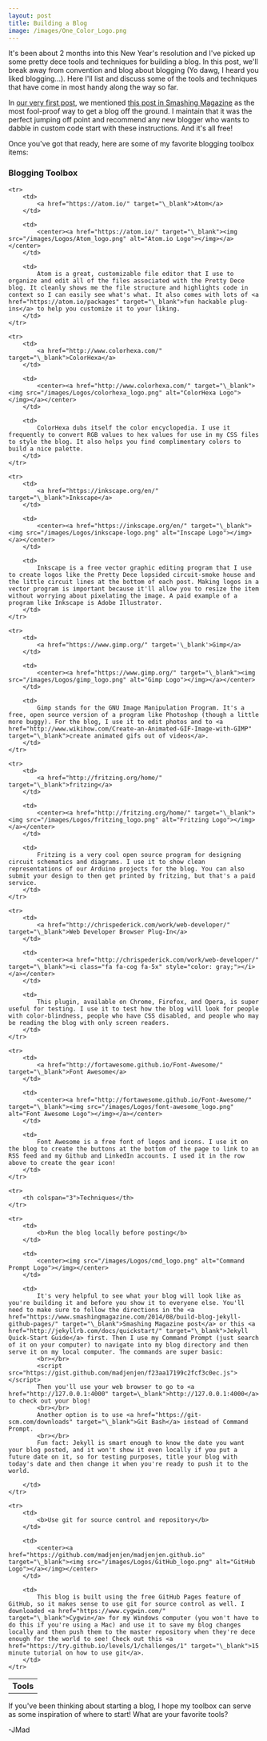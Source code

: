 ```yaml
---
layout: post
title: Building a Blog
image: /images/One_Color_Logo.png
---
```

It's been about 2 months into this New Year's resolution and I've picked up some pretty dece tools and techniques for building a blog. In this post, we'll break away from convention and blog about blogging (Yo dawg, I heard you liked blogging...). Here I'll list and discuss some of the tools and techniques that have come in most handy along the way so far.

<!--more-->

In <a href="http://pretty-dece.com/Hello-World" target="\_blank">our very first post</a>, we mentioned <a href="https://www.smashingmagazine.com/2014/08/build-blog-jekyll-github-pages/" target="\_blank">this post in Smashing Magazine</a> as the most fool-proof way to get a blog off the ground. I maintain that it was the perfect jumping off point and recommend any new blogger who wants to dabble in custom code start with these instructions. And it's all free!

Once you've got that ready, here are some of my favorite blogging toolbox items:

### Blogging Toolbox ###
<table>
	<tr>
		<th colspan="3">Tools</th>
	</tr>

	<tr>
		<td>
			<a href="https://atom.io/" target="\_blank">Atom</a>
		</td>

		<td>
			<center><a href="https://atom.io/" target="\_blank"><img src="/images/Logos/Atom_logo.png" alt="Atom.io Logo"></img></a></center>
		</td>

		<td>
			Atom is a great, customizable file editor that I use to organize and edit all of the files associated with the Pretty Dece blog. It cleanly shows me the file structure and highlights code in context so I can easily see what's what. It also comes with lots of <a href="https://atom.io/packages" target="\_blank">fun hackable plug-ins</a> to help you customize it to your liking.
		</td>
	</tr>

	<tr>
		<td>
			<a href="http://www.colorhexa.com/" target="\_blank">ColorHexa</a>
		</td>

		<td>
			<center><a href="http://www.colorhexa.com/" target="\_blank"><img src="/images/Logos/colorhexa_logo.png" alt="ColorHexa Logo"></img></a></center>
		</td>

		<td>
			ColorHexa dubs itself the color encyclopedia. I use it frequently to convert RGB values to hex values for use in my CSS files to style the blog. It also helps you find complimentary colors to build a nice palette.
		</td>
	</tr>

	<tr>
		<td>
			<a href="https://inkscape.org/en/" target="\_blank">Inkscape</a>
		</td>

		<td>
			<center><a href="https://inkscape.org/en/" target="\_blank"><img src="/images/Logos/inkscape-logo.png" alt="Inscape Logo"></img></a></center>
		</td>

		<td>
			Inkscape is a free vector graphic editing program that I use to create logos like the Pretty Dece lopsided circuit-smoke house and the little circuit lines at the bottom of each post. Making logos in a vector program is important because it'll allow you to resize the item without worrying about pixelating the image. A paid example of a program like Inkscape is Adobe Illustrator.
		</td>
	</tr>

	<tr>
		<td>
			<a href="https://www.gimp.org/" target='\_blank'>Gimp</a>
		</td>

		<td>
			<center><a href="https://www.gimp.org/" target="\_blank"><img src="/images/Logos/gimp_logo.png" alt="Gimp Logo"></img></a></center>
		</td>

		<td>
			Gimp stands for the GNU Image Manipulation Program. It's a free, open source version of a program like Photoshop (though a little more buggy). For the blog, I use it to edit photos and to <a href="http://www.wikihow.com/Create-an-Animated-GIF-Image-with-GIMP" target="\_blank">create animated gifs out of videos</a>.
		</td>
	</tr>

	<tr>
		<td>
			<a href="http://fritzing.org/home/" target="\_blank">fritzing</a>
		</td>

		<td>
			<center><a href="http://fritzing.org/home/" target="\_blank"><img src="/images/Logos/fritzing_logo.png" alt="Fritzing Logo"></img></a></center>
		</td>

		<td>
			Fritzing is a very cool open source program for designing circuit schematics and diagrams. I use it to show clean representations of our Arduino projects for the blog. You can also submit your design to then get printed by fritzing, but that's a paid service.
		</td>
	</tr>

	<tr>
		<td>
			<a href="http://chrispederick.com/work/web-developer/" target="\_blank">Web Developer Browser Plug-In</a>
		</td>

		<td>
			<center><a href="http://chrispederick.com/work/web-developer/" target="\_blank"><i class="fa fa-cog fa-5x" style="color: gray;"></i></a></center>
		</td>

		<td>
			This plugin, available on Chrome, Firefox, and Opera, is super useful for testing. I use it to test how the blog will look for people with color-blindness, people who have CSS disabled, and people who may be reading the blog with only screen readers.
		</td>
	</tr>

	<tr>
		<td>
			<a href="http://fortawesome.github.io/Font-Awesome/" target="\_blank">Font Awesome</a>
		</td>

		<td>
			<center><a href="http://fortawesome.github.io/Font-Awesome/" target="\_blank"><img src="/images/Logos/font-awesome_logo.png" alt="Font Awesome Logo"></img></a></center>
		</td>

		<td>
			Font Awesome is a free font of logos and icons. I use it on the blog to create the buttons at the bottom of the page to link to an RSS feed and my Github and LinkedIn accounts. I used it in the row above to create the gear icon!
		</td>
	</tr>

	<tr>
		<th colspan="3">Techniques</th>
	</tr>

	<tr>
		<td>
			<b>Run the blog locally before posting</b>
		</td>

		<td>
			<center><img src="/images/Logos/cmd_logo.png" alt="Command Prompt Logo"></img></center>
		</td>

		<td>
			It's very helpful to see what your blog will look like as you're building it and before you show it to everyone else. You'll need to make sure to follow the directions in the <a href="https://www.smashingmagazine.com/2014/08/build-blog-jekyll-github-pages/" target="\_blank">Smashing Magazine post</a> or this <a href="http://jekyllrb.com/docs/quickstart/" target="\_blank">Jekyll Quick-Start Guide</a> first. Then I use my Command Prompt (just search of it on your computer) to navigate into my blog directory and then serve it on my local computer. The commands are super basic:
			<br></br>
			<script src="https://gist.github.com/madjenjen/f23aa17199c2fcf3c0ec.js"></script>
			Then you'll use your web browser to go to <a href="http://127.0.0.1:4000" target=\_blank">http://127.0.0.1:4000</a> to check out your blog!
			<br></br>
			Another option is to use <a href="https://git-scm.com/downloads" target="\_blank">Git Bash</a> instead of Command Prompt.
			<br></br>
			Fun fact: Jekyll is smart enough to know the date you want your blog posted, and it won't show it even locally if you put a future date on it, so for testing purposes, title your blog with today's date and then change it when you're ready to push it to the world.

		</td>
	</tr>

	<tr>
		<td>
			<b>Use git for source control and repository</b>
		</td>

		<td>
			<center><a href="https://github.com/madjenjen/madjenjen.github.io" target="\_blank"><img src="/images/Logos/GitHub_logo.png" alt="GitHub Logo"></a></img></center>
		</td>

		<td>
			This blog is built using the free GitHub Pages feature of GitHub, so it makes sense to use git for source control as well. I downloaded <a href="https://www.cygwin.com/" target="\_blank">Cygwin</a> for my Windows computer (you won't have to do this if you're using a Mac) and use it to save my blog changes locally and then push them to the master repository when they're dece enough for the world to see! Check out this <a href="https://try.github.io/levels/1/challenges/1" target="\_blank">15 minute tutorial on how to use git</a>.
		</td>
	</tr>
</table>

If you've been thinking about starting a blog, I hope my toolbox can serve as some inspiration of where to start! What are your favorite tools?

\-JMad
